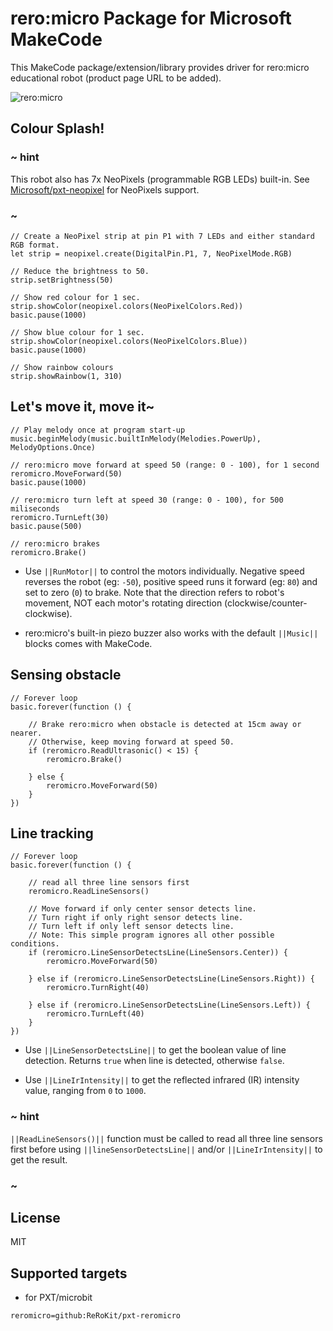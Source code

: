 # rero:micro Package for Microsoft MakeCode

This MakeCode package/extension/library provides driver for rero:micro educational robot (product page URL to be added).

![rero:micro](https://raw.githubusercontent.com/rerokit/pxt-reromicro/master/icon.png)  


## Colour Splash!

### ~ hint
This robot also has 7x NeoPixels (programmable RGB LEDs) built-in. See [Microsoft/pxt-neopixel](https://makecode.microbit.org/pkg/microsoft/pxt-neopixel) for NeoPixels support. 
### ~

```blocks
// Create a NeoPixel strip at pin P1 with 7 LEDs and either standard RGB format.
let strip = neopixel.create(DigitalPin.P1, 7, NeoPixelMode.RGB)

// Reduce the brightness to 50.
strip.setBrightness(50)

// Show red colour for 1 sec.
strip.showColor(neopixel.colors(NeoPixelColors.Red))
basic.pause(1000)

// Show blue colour for 1 sec.
strip.showColor(neopixel.colors(NeoPixelColors.Blue))
basic.pause(1000)

// Show rainbow colours
strip.showRainbow(1, 310)
```


## Let's move it, move it~

```blocks
// Play melody once at program start-up
music.beginMelody(music.builtInMelody(Melodies.PowerUp), MelodyOptions.Once)

// rero:micro move forward at speed 50 (range: 0 - 100), for 1 second
reromicro.MoveForward(50)
basic.pause(1000)

// rero:micro turn left at speed 30 (range: 0 - 100), for 500 miliseconds
reromicro.TurnLeft(30)
basic.pause(500)

// rero:micro brakes
reromicro.Brake()
```

* Use ``||RunMotor||`` to control the motors individually. Negative speed reverses the robot (eg: ``-50``), positive speed runs it forward (eg: ``80``) and set to zero (``0``) to brake. Note that the direction refers to robot's movement, NOT each motor's rotating direction (clockwise/counter-clockwise).

* rero:micro's built-in piezo buzzer also works with the default ``||Music||`` blocks comes with MakeCode.


## Sensing obstacle

```blocks
// Forever loop
basic.forever(function () {

    // Brake rero:micro when obstacle is detected at 15cm away or nearer.
    // Otherwise, keep moving forward at speed 50.
    if (reromicro.ReadUltrasonic() < 15) {
        reromicro.Brake()

    } else {
        reromicro.MoveForward(50)
    }
})
```


## Line tracking

```blocks
// Forever loop
basic.forever(function () {

    // read all three line sensors first
    reromicro.ReadLineSensors()

    // Move forward if only center sensor detects line.
    // Turn right if only right sensor detects line.
    // Turn left if only left sensor detects line.
    // Note: This simple program ignores all other possible conditions.
    if (reromicro.LineSensorDetectsLine(LineSensors.Center)) {
        reromicro.MoveForward(50)

    } else if (reromicro.LineSensorDetectsLine(LineSensors.Right)) {
        reromicro.TurnRight(40)

    } else if (reromicro.LineSensorDetectsLine(LineSensors.Left)) {
        reromicro.TurnLeft(40)
    }
})
```

* Use ``||LineSensorDetectsLine||`` to get the boolean value of line detection. Returns ``true`` when line is detected, otherwise ``false``.

* Use ``||LineIrIntensity||`` to get the reflected infrared (IR) intensity value, ranging from ``0`` to ``1000``.

### ~ hint
``||ReadLineSensors()||`` function must be called to read all three line sensors first before using ``||lineSensorDetectsLine||`` and/or ``||LineIrIntensity||`` to get the result.
### ~


## License

MIT

## Supported targets

* for PXT/microbit

```package
reromicro=github:ReRoKit/pxt-reromicro
```
